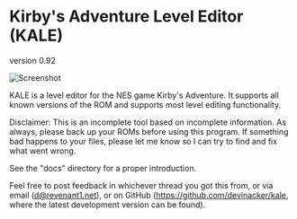 Kirby's Adventure Level Editor (KALE) 
=====================================
version 0.92

![Screenshot](https://raw.githubusercontent.com/devinacker/kale/master/docs/images/mainwindow.png)

KALE is a level editor for the NES game Kirby's Adventure. It supports all known versions of the ROM and supports most level editing functionality.

Disclaimer: This is an incomplete tool based on incomplete information. As always, please back up your ROMs before using this program. If something bad happens to your files, please let me know so I can try to find and fix what went wrong.

See the "docs" directory for a proper introduction.

Feel free to post feedback in whichever thread you got this from, or via email (d@revenant1.net), or on GitHub (https://github.com/devinacker/kale, where the latest development version can be found).
